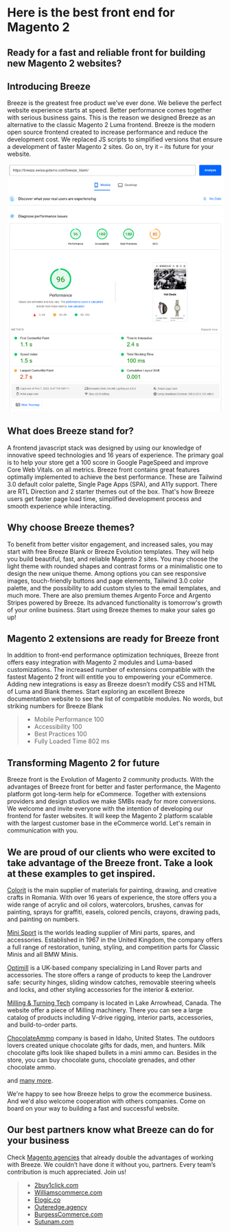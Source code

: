 # Here is the best front end for Magento 2

## Ready for a fast and reliable front for building new Magento 2 websites? 
## Introducing Breeze 

Breeze is the greatest free product we’ve ever done. We believe the perfect website experience starts at speed. Better performance comes together with serious business gains. This is the reason we designed Breeze as an alternative to the classic Magento 2  Luma frontend. Breeze is the modern open source frontend created to increase performance and reduce the development cost. We replaced JS scripts to simplified versions that ensure a development of faster Magento 2 sites. Go on, try it – its future for your website.

![Breeze frontend perfomance](/assets/img/introducing-breeze/breeze_blank_pagespeed.png)

## What does Breeze stand for?

A frontend javascript stack was designed by using our knowledge of innovative speed technologies and 16 years of experience. The primary goal is to help your store get a 100 score in Google PageSpeed and improve Core Web Vitals. on all metrics. Breeze front contains great features optimally implemented to achieve the best performance. These are Tailwind 3.0 default color palette, Single Page Apps (SPA), and A11y support. There are RTL Direction and 2 starter themes out of the box. That's how Breeze users get faster page load time, simplified development process and smooth experience while interacting.

## Why choose Breeze themes?

To benefit from better visitor engagement, and increased sales, you may start with free Breeze Blank or Breeze Evolution templates. They will help you build beautiful, fast, and reliable Magento 2 sites. You may choose the light theme with rounded shapes and contrast forms or a minimalistic one to design the new unique theme. Among options you can see responsive images, touch-friendly buttons and page elements, Tailwind 3.0 color palette, and the possibility to add custom styles to the email templates, and much more. There are also premium themes Argento Force and Argento Stripes powered by Breeze. Its advanced functionality is tomorrow's growth of your online business. Start using Breeze themes to make your sales go up!

## Magento 2 extensions are ready for Breeze front

In addition to front-end performance optimization techniques, Breeze front offers easy integration with Magento 2 modules and Luma-based customizations. The increased number of extensions compatible with the fastest Magento 2 front will entitle you to empowering your eCommerce. Adding new integrations is easy as Breeze doesn’t modify CSS and HTML of Luma and Blank themes. Start exploring an excellent Breeze documentation website to see the list of compatible modules. 
No words, but striking numbers for Breeze Blank

> - Mobile Performance 100
> - Accessibility 100
> - Best Practices 100
> - Fully Loaded Time 802 ms

## Transforming Magento 2 for future

Breeze front is the Evolution of Magento 2 community products. With the advantages of Breeze front for better and faster performance, the Magento platform got long-term help for eCommerce. Together with extensions providers and design studios we make SMBs ready for more conversions. We welcome and invite everyone with the intention of developing our frontend for faster websites. It will keep the Magento 2 platform scalable with the largest customer base in the eCommerce world. Let's remain in communication with you.

## We are proud of our clients who were excited to take advantage of the Breeze front. Take a look at these examples to get inspired.

[Colorit](https://colorit.ro/) is the main supplier of materials for painting, drawing, and creative crafts in Romania. With over 16 years of experience, the store offers you a wide range of acrylic and oil colors, watercolors, brushes, canvas for painting, sprays for graffiti, easels, colored pencils, crayons, drawing pads, and painting on numbers.

[Mini Sport](https://www.minisport.com/) is the worlds leading supplier of Mini parts, spares, and accessories. Established in 1967 in the United Kingdom, the company offers a full range of restoration, tuning, styling, and competition parts for Classic Minis and all BMW Minis.

[Optimill](https://www.optimill-uk.com/) is a UK-based company specializing in Land Rover parts and accessories. The store offers a range of products to keep the Landrover safe: security hinges, sliding window catches, removable steering wheels and locks, and other styling accessories for the interior & exterior. 

[Milling & Turning Tech](https://millingandturningtech.com/) company is located in Lake Arrowhead, Canada. The website offer a piece of Milling machinery. There you can see a large catalog of products including V-drive rigging, interior parts, accessories, and build-to-order parts. 

[ChocolateAmmo](https://www.chocolateammo.com/) company is based in Idaho, United States. The outdoors lovers created unique chocolate gifts for dads, men, and hunters. Milk chocolate gifts look like shaped bullets in a mini ammo can. Besides in the store, you can buy chocolate guns, chocolate grenades, and other chocolate ammo. 

and [many more](https://breezefront.com/showcase).

We're happy to see how Breeze helps to grow the ecommerce business. And we'd also welcome cooperation with others companies. Come on board on your way to building a fast and successful website.

## Our best partners know what Breeze can do for your business

Check [Magento agencies](https://breezefront.com/partners) that already double the advantages of working with Breeze. We couldn’t have done it without you, partners. Every team’s contribution is much appreciated. Join us!

> - [2buy1click.com](https://2buy1click.com)
> - [Williamscommerce.com](https://williamscommerce.com)
> - [Elogic.co](https://elogic.co)
> - [Outeredge.agency](https://Outeredge.agency)
> - [BurgessCommerce.com](https://BurgessCommerce.com)
> - [Sutunam.com](https://Sutunam.com)
